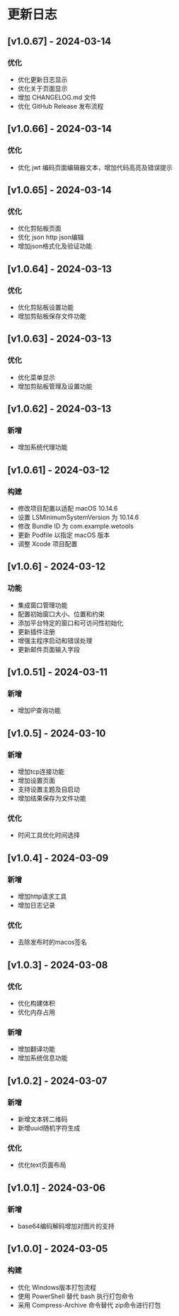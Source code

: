 # 更新日志

## [v1.0.67] - 2024-03-14
### 优化
- 优化更新日志显示
- 优化关于页面显示
- 增加 CHANGELOG.md 文件
- 优化 GitHub Release 发布流程

## [v1.0.66] - 2024-03-14
### 优化
- 优化 jwt 编码页面编辑器文本，增加代码高亮及错误提示

## [v1.0.65] - 2024-03-14
### 优化
- 优化剪贴板页面
- 优化 json http json编辑
- 增加json格式化及验证功能

## [v1.0.64] - 2024-03-13
### 优化
- 优化剪贴板设置功能
- 增加剪贴板保存文件功能

## [v1.0.63] - 2024-03-13
### 优化
- 优化菜单显示
- 增加剪贴板管理及设置功能

## [v1.0.62] - 2024-03-13
### 新增
- 增加系统代理功能

## [v1.0.61] - 2024-03-12
### 构建
- 修改项目配置以适配 macOS 10.14.6
- 设置 LSMinimumSystemVersion 为 10.14.6
- 修改 Bundle ID 为 com.example.wetools
- 更新 Podfile 以指定 macOS 版本
- 调整 Xcode 项目配置

## [v1.0.6] - 2024-03-12
### 功能
- 集成窗口管理功能
- 配置初始窗口大小、位置和约束
- 添加平台特定的窗口和可访问性初始化
- 更新插件注册
- 增强主程序启动和错误处理
- 更新邮件页面输入字段

## [v1.0.51] - 2024-03-11
### 新增
- 增加IP查询功能

## [v1.0.5] - 2024-03-10
### 新增
- 增加tcp连接功能
- 增加设置页面
- 支持设置主题及自启动
- 增加结果保存为文件功能
### 优化
- 时间工具优化时间选择

## [v1.0.4] - 2024-03-09
### 新增
- 增加http请求工具
- 增加日志记录
### 优化
- 去除发布时的macos签名

## [v1.0.3] - 2024-03-08
### 优化
- 优化构建体积
- 优化内存占用
### 新增
- 增加翻译功能
- 增加系统信息功能

## [v1.0.2] - 2024-03-07
### 新增
- 新增文本转二维码
- 新增uuid随机字符生成
### 优化
- 优化text页面布局

## [v1.0.1] - 2024-03-06
### 新增
- base64编码解码增加对图片的支持

## [v1.0.0] - 2024-03-05
### 构建
- 优化 Windows版本打包流程
- 使用 PowerShell 替代 bash 执行打包命令
- 采用 Compress-Archive 命令替代 zip命令进行打包 